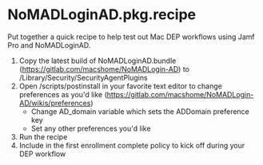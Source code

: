 # NoMADLoginAD.pkg.recipe
Put together a quick recipe to help test out Mac DEP workflows using Jamf Pro and NoMADLoginAD. 

1. Copy the latest build of NoMADLoginAD.bundle (https://gitlab.com/macshome/NoMADLogin-AD) to /Library/Security/SecurityAgentPlugins
2. Open /scripts/postinstall in your favorite text editor to change preferences as you'd like (https://gitlab.com/macshome/NoMADLogin-AD/wikis/preferences)
    * Change AD_domain variable which sets the ADDomain preference key 
    * Set any other preferences you'd like
3. Run the recipe
4. Include in the first enrollment complete policy to kick off during your DEP workflow

